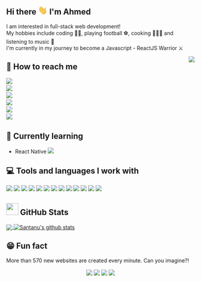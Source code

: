 ## Hi there <img src="https://raw.githubusercontent.com/ABSphreak/ABSphreak/master/gifs/Hi.gif" width="25px"> I'm Ahmed
I am interested in full-stack web development! <br>
My hobbies include coding 👨‍💻, playing football ⚽, cooking 👨🏻‍🍳 and listening to music 🎵 <br>
I'm currently in my journey to become a Javascript - ReactJS Warrior ⚔

<img align="right" src="https://sdk.bitmoji.com/render/panel/e0c8b93f-c246-46e8-9db2-ec0cb01ec9eb-c8523673-6f2d-474f-9396-bbf758c35647-v1.png?transparent=1&palette=1" />

## 📧 How to reach me
<p align="left">
  <a target="_blank"href="https://www.instagram.com/ahmedbalady/"><img src="https://img.shields.io/badge/-INSTAGRAM-cc0099?&style=for-the-badge&logo=instagram&logoColor=white" /></a>&nbsp;&nbsp;&nbsp;&nbsp;<br/>
  <a target="_blank"href="https://web.facebook.com/ahmed.balady"><img src="https://img.shields.io/badge/-FACEBOOK-0066ff?&style=for-the-badge&logo=facebook&logoColor=white" /></a>&nbsp;&nbsp;&nbsp;&nbsp;<br/>
  <a target="_blank"href="https://www.linkedin.com/in/ahmed-balady-940516193/"><img src="https://img.shields.io/badge/linkedin-%230077B5.svg?&style=for-the-badge&logo=linkedin&logoColor=white" /></a>&nbsp;&nbsp;&nbsp;&nbsp;<br/>
  <a href="https://twitter.com/ahmed_balady"><img src="https://img.shields.io/badge/-TWITTER-1ca0f1?&style=for-the-badge&logo=twitter&logoColor=white"/></a>&nbsp;&nbsp;&nbsp;&nbsp;<br/>
  <a target="_blank"href="https://github.com/ahmedDev20/ahmedDev20"><img src="https://img.shields.io/badge/GitHub-black.svg?&style=for-the-badge&logo=github&logoColor=white" /></a>&nbsp;&nbsp;&nbsp;&nbsp;<br/>
  <a href="mailto:baladyahmed19@gmail.com"><img src="https://img.shields.io/badge/gmail-%23D14836.svg?&style=for-the-badge&logo=gmail&logoColor=white" /></a>&nbsp;&nbsp;&nbsp;&nbsp; 
</p>

## 📝 Currently learning
- React Native <img width="18" src="https://img.icons8.com/color/48/000000/react-native.png"/> 


## 💻 Tools and languages I work with
<div align items="left">
<img src="https://img.icons8.com/color/48/000000/javascript.png"/>
<img src="https://img.icons8.com/color/48/000000/html-5.png"/>
<img src="https://img.icons8.com/color/48/000000/css3.png"/>
<img src="https://img.icons8.com/color/48/000000/react-native.png"/> 
<img src="https://img.icons8.com/color/48/000000/redux.png"/>
<img src="https://img.icons8.com/color/48/000000/nodejs.png"/>
<img src="https://img.icons8.com/color/48/000000/json--v1.png"/>
<img src="https://img.icons8.com/color/48/000000/visual-studio-code-2019.png"/>
<img src="https://img.icons8.com/color/48/000000/firebase.png"/>
<img src="https://img.icons8.com/color/48/000000/git.png"/>
<img src="https://img.icons8.com/ios/50/000000/heroku.png"/>
<img src="https://img.icons8.com/ios-filled/50/000000/github.png"/>
<img src="https://img.icons8.com/ios-filled/50/000000/console.png"/>
</div>

## <img width="32" height="32" src="https://img.icons8.com/ios-filled/50/000000/github.png"/>  GitHub Stats
<a href="https://github.com/SantanuxD">
  <img align="center" src="https://github-readme-stats.vercel.app/api/top-langs/?username=ahmedDev20&hide_langs_below=1" />
</a>
<a href="https://github.com/SantanuxD">
 <img align="center" src="https://github-readme-stats.vercel.app/api?username=ahmedDev20&show_icons=true" alt="Santanu's github stats"/>
</a>

## 😁 Fun fact
More than 570 new websites are created every minute. Can you imagine?!


<p align="center">
  <img align="center"  src="https://gpvc.arturio.dev/ahmedDev20" />
  <a target="_blank"href="https://www.instagram.com/ahmedbalady/"><img align="center" width="22px" src="https://cdn.jsdelivr.net/npm/simple-icons@v3/icons/instagram.svg" /></a>
  <a href="https://twitter.com/ahmed_balady"><img align="center" width="22px" src="https://cdn.jsdelivr.net/npm/simple-icons@v3/icons/twitter.svg" /></a>
  <a target="_blank"href="https://www.linkedin.com/in/ahmed-balady-940516193"><img align="center" width="22px" src="https://cdn.jsdelivr.net/npm/simple-icons@v3/icons/linkedin.svg" /></a>
</p>
